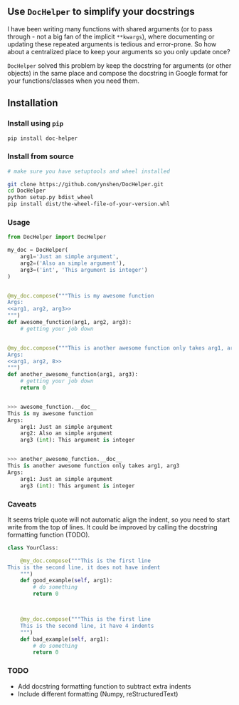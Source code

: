 ## Use `DocHelper` to simplify your docstrings

I have been writing many functions with shared arguments (or to pass through - not a big fan of the implicit `**kwargs`), where documenting or updating these repeated arguments is tedious and error-prone. So how about a centralized place to keep your arguments so you only update once?

`DocHelper` solved this problem by keep the docstring for arguments (or other objects) in the same place and compose the docstring in Google format for your functions/classes when you need them.

## Installation
### Install using `pip`

```bash
pip install doc-helper 
```

### Install from source
```bash
# make sure you have setuptools and wheel installed

git clone https://github.com/ynshen/DocHelper.git
cd DocHelper
python setup.py bdist_wheel
pip install dist/the-wheel-file-of-your-version.whl
```

### Usage

```python
from DocHelper import DocHelper

my_doc = DocHelper(
    arg1='Just an simple argument',
    arg2=('Also an simple argument'),
    arg3=('int', 'This argument is integer')
)


@my_doc.compose("""This is my awesome function
Args:
<<arg1, arg2, arg3>>
""")
def awesome_function(arg1, arg2, arg3):
    # getting your job down


@my_doc.compose("""This is another awesome function only takes arg1, arg3, and I want indent = 8
Args:
<<arg1, arg2, 8>>
""")
def another_awesome_function(arg1, arg3):
    # getting your job down
    return 0


>>> awesome_function.__doc__
This is my awesome function
Args:
    arg1: Just an simple argument
    arg2: Also an simple argument
    arg3 (int): This argument is integer


>>> another_awesome_function.__doc__
This is another awesome function only takes arg1, arg3
Args:
    arg1: Just an simple argument
    arg3 (int): This argument is integer
```

### Caveats
It seems triple quote will not automatic align the indent, so you need to start write from the top of lines. It could be improved by calling the docstring formatting function (TODO).

```python
class YourClass:

    @my_doc.compose("""This is the first line
This is the second line, it does not have indent
    """)
    def good_example(self, arg1):
        # do something
        return 0



    @my_doc.compose("""This is the first line
    This is the second line, it have 4 indents
    """)
    def bad_example(self, arg1):
        # do something
        return 0
```

### TODO
- Add docstring formatting function to subtract extra indents
- Include different formatting (Numpy, reStructuredText)



